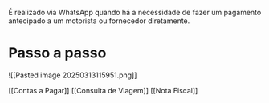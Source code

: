 É realizado via WhatsApp quando há a necessidade de fazer um pagamento antecipado a um motorista ou fornecedor diretamente.
# Passo a passo
![[Pasted image 20250313115951.png]]

[[Contas a Pagar]]
[[Consulta de Viagem]]
[[Nota Fiscal]]